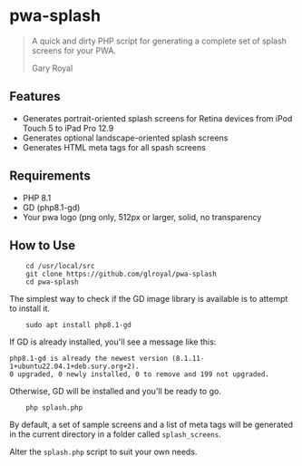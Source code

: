 # pwa-splash

>A quick and dirty PHP script for generating a complete set of splash screens for your PWA. 
> 
> Gary Royal

## Features
 
 * Generates portrait-oriented splash screens for Retina devices from iPod Touch 5 to iPad Pro 12.9
 * Generates optional landscape-oriented splash screens
 * Generates HTML meta tags for all spash screens

## Requirements

* PHP 8.1
* GD (php8.1-gd)
* Your pwa logo (png only, 512px or larger, solid, no transparency

## How to Use

```
	cd /usr/local/src 
	git clone https://github.com/glroyal/pwa-splash
	cd pwa-splash
```
The simplest way to check if the GD image library is available is to attempt to install it. 
```
	sudo apt install php8.1-gd
```
If GD is already installed, you'll see a message like this:
```
php8.1-gd is already the newest version (8.1.11-1+ubuntu22.04.1+deb.sury.org+2).
0 upgraded, 0 newly installed, 0 to remove and 199 not upgraded.
```
Otherwise, GD will be installed and you'll be ready to go.
```
	php splash.php
```
By default, a set of sample screens and a list of meta tags will be generated in the current directory in a folder called `splash_screens`. 

Alter the `splash.php` script to suit your own needs.  


